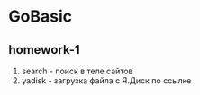 # GoBasic

## homework-1
1. search - поиск в теле сайтов
2. yadisk - загрузка файла с Я.Диск по ссылке
